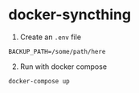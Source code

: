 # docker-syncthing

1. Create an `.env` file
```
BACKUP_PATH=/some/path/here
```

2. Run with docker compose
```
docker-compose up
```
